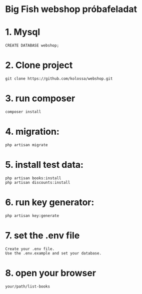 Big Fish webshop próbafeladat
=====================

# 1. Mysql

	CREATE DATABASE webshop;

# 2.  Clone project

	git clone https://github.com/kolossa/webshop.git

# 3. run composer

	composer install

# 4. migration: 

	php artisan migrate

# 5. install test data:

	php artisan books:install
	php artisan discounts:install
	
# 6. run key generator: 

    php artisan key:generate
    
# 7. set the .env file

    Create your .env file.
    Use the .env.example and set your database.
    
# 8. open your browser

    your/path/list-books
